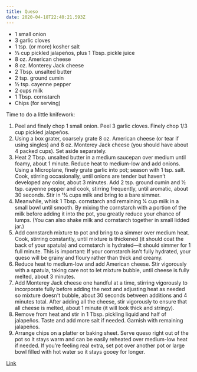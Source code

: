 ```yaml
---
title: Queso
date: 2020-04-18T22:40:21.593Z
---
```

* 1 small onion
* 3 garlic cloves
* 1 tsp. (or more) kosher salt
* ⅓ cup pickled jalapeños, plus 1 Tbsp. pickle juice
* 8 oz. American cheese
* 8 oz. Monterey Jack cheese
* 2 Tbsp. unsalted butter
* 2 tsp. ground cumin
* ½ tsp. cayenne pepper
* 2 cups milk
* 1 Tbsp. cornstarch
* Chips (for serving)

Time to do a little knifework: 

1. Peel and finely chop 1 small onion. Peel 3 garlic cloves. Finely chop 1/3 cup pickled jalapeños.
2. Using a box grater, coarsely grate 8 oz. American cheese (or tear if using singles) and 8 oz. Monterey Jack cheese (you should have about 4 packed cups). Set aside separately.
3. Heat 2 Tbsp. unsalted butter in a medium saucepan over medium until foamy, about 1 minute. Reduce heat to medium-low and add onions. Using a Microplane, finely grate garlic into pot; season with 1 tsp. salt. Cook, stirring occasionally, until onions are tender but haven’t developed any color, about 3 minutes. Add 2 tsp. ground cumin and 1⁄2 tsp. cayenne pepper and cook, stirring frequently, until aromatic, about 30 seconds. Stir in 13⁄4 cups milk and bring to a bare simmer.
4. Meanwhile, whisk 1 Tbsp. cornstarch and remaining 1⁄4 cup milk in a small bowl until smooth. By mixing the cornstarch with a portion of the milk before adding it into the pot, you greatly reduce your chance of lumps. (You can also shake milk and cornstarch together in small lidded jar.)
5. Add cornstarch mixture to pot and bring to a simmer over medium heat. Cook, stirring constantly, until mixture is thickened (it should coat the back of your spatula) and cornstarch is hydrated—it should simmer for 1 full minute. This is important: If your cornstarch isn't fully hydrated, your queso will be grainy and floury rather than thick and creamy.
6. Reduce heat to medium-low and add American cheese. Stir vigorously with a spatula, taking care not to let mixture bubble, until cheese is fully melted, about 3 minutes.
7. Add Monterey Jack cheese one handful at a time, stirring vigorously to incorporate fully before adding the next and adjusting heat as needed so mixture doesn't bubble, about 30 seconds between additions and 4 minutes total. After adding all the cheese, stir vigorously to ensure that all cheese is melted, about 1 minute (it will look thick and stringy).
8. Remove from heat and stir in 1 Tbsp. pickling liquid and half of jalapeños. Taste and add more salt if needed. Garnish with remaining jalapeños.
9. Arrange chips on a platter or baking sheet. Serve queso right out of the pot so it stays warm and can be easily reheated over medium-low heat if needed. If you’re feeling real extra, set pot over another pot or large bowl filled with hot water so it stays gooey for longer.

[Link](https://www.bonappetit.com/recipe/basically-queso)